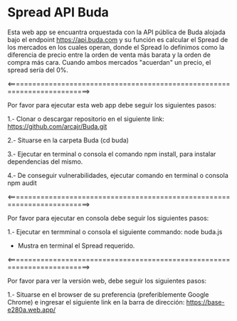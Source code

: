 # Spread API Buda

Esta web app se encuantra orquestada con la API pública de Buda alojada bajo el endpoint https://api.buda.com y su función es calcular el Spread de los mercados en los cuales operan, donde el Spread lo definimos como la diferencia de precio entre la orden de venta más barata y la orden de compra más cara. Cuando ambos mercados "acuerdan" un precio, el spread sería del 0%.

<==========================================================================>

Por favor para ejecutar esta web app debe seguir los siguientes pasos:

1.- Clonar o descargar repositorio en el siguiente link:  https://github.com/arcajr/Buda.git

2.- Situarse en la carpeta Buda (cd buda)

3.- Ejecutar en terminal o consola el comando npm install, para instalar dependencias del mismo.

4.- De conseguir vulnerabilidades, ejecutar comando en terminal o consola npm audit


<==========================================================================>

Por favor para ejecutar en consola debe seguir los siguientes pasos:

1.- Ejecutar en termminal o consola el siguiente commando: node buda.js

 * Mustra en terminal el Spread requerido.

<==========================================================================>

Por favor para ver la versión web, debe seguir los siguientes pasos:

1.- Situarse en el browser de su preferencia (preferiblemente Google Chrome) e ingresar el siguiente link en la barra de dirección: https://base-e280a.web.app/


